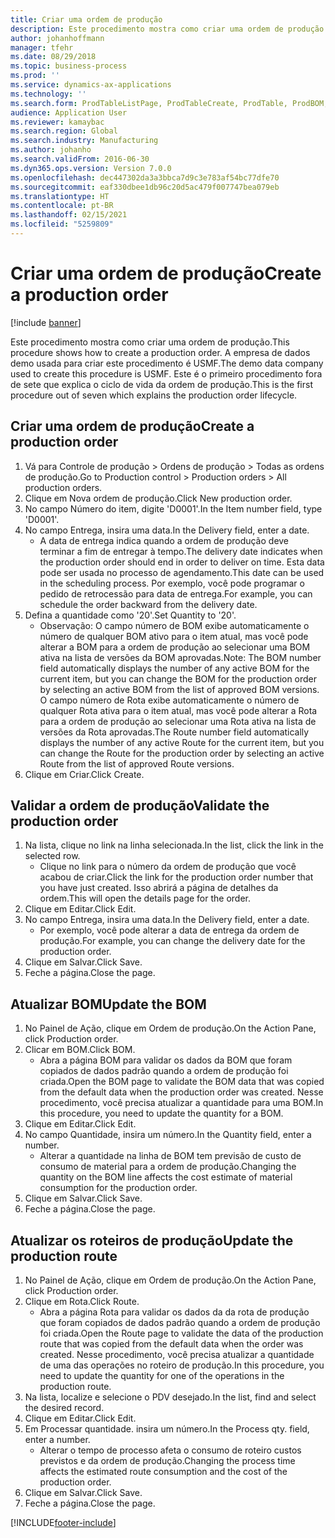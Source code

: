```yaml
---
title: Criar uma ordem de produção
description: Este procedimento mostra como criar uma ordem de produção.
author: johanhoffmann
manager: tfehr
ms.date: 08/29/2018
ms.topic: business-process
ms.prod: ''
ms.service: dynamics-ax-applications
ms.technology: ''
ms.search.form: ProdTableListPage, ProdTableCreate, ProdTable, ProdBOM, ProdRoute, ProdJournalCreate
audience: Application User
ms.reviewer: kamaybac
ms.search.region: Global
ms.search.industry: Manufacturing
ms.author: johanho
ms.search.validFrom: 2016-06-30
ms.dyn365.ops.version: Version 7.0.0
ms.openlocfilehash: dec447302da3a3bbca7d9c3e783af54bc77dfe70
ms.sourcegitcommit: eaf330dbee1db96c20d5ac479f007747bea079eb
ms.translationtype: HT
ms.contentlocale: pt-BR
ms.lasthandoff: 02/15/2021
ms.locfileid: "5259809"
---
```

# <a name="create-a-production-order"></a><span data-ttu-id="55dc4-103">Criar uma ordem de produção</span><span class="sxs-lookup"><span data-stu-id="55dc4-103">Create a production order</span></span>

[!include [banner](../../includes/banner.md)]

<span data-ttu-id="55dc4-104">Este procedimento mostra como criar uma ordem de produção.</span><span class="sxs-lookup"><span data-stu-id="55dc4-104">This procedure shows how to create a production order.</span></span> <span data-ttu-id="55dc4-105">A empresa de dados demo usada para criar este procedimento é USMF.</span><span class="sxs-lookup"><span data-stu-id="55dc4-105">The demo data company used to create this procedure is USMF.</span></span> <span data-ttu-id="55dc4-106">Este é o primeiro procedimento fora de sete que explica o ciclo de vida da ordem de produção.</span><span class="sxs-lookup"><span data-stu-id="55dc4-106">This is the first procedure out of seven which explains the production order lifecycle.</span></span>


## <a name="create-a-production-order"></a><span data-ttu-id="55dc4-107">Criar uma ordem de produção</span><span class="sxs-lookup"><span data-stu-id="55dc4-107">Create a production order</span></span>
1. <span data-ttu-id="55dc4-108">Vá para Controle de produção > Ordens de produção > Todas as ordens de produção.</span><span class="sxs-lookup"><span data-stu-id="55dc4-108">Go to Production control > Production orders > All production orders.</span></span>
2. <span data-ttu-id="55dc4-109">Clique em Nova ordem de produção.</span><span class="sxs-lookup"><span data-stu-id="55dc4-109">Click New production order.</span></span>
3. <span data-ttu-id="55dc4-110">No campo Número do item, digite 'D0001'.</span><span class="sxs-lookup"><span data-stu-id="55dc4-110">In the Item number field, type 'D0001'.</span></span>
4. <span data-ttu-id="55dc4-111">No campo Entrega, insira uma data.</span><span class="sxs-lookup"><span data-stu-id="55dc4-111">In the Delivery field, enter a date.</span></span>
    * <span data-ttu-id="55dc4-112">A data de entrega indica quando a ordem de produção deve terminar a fim de entregar à tempo.</span><span class="sxs-lookup"><span data-stu-id="55dc4-112">The delivery date indicates when the production order should end in order to deliver on time.</span></span> <span data-ttu-id="55dc4-113">Esta data pode ser usada no processo de agendamento.</span><span class="sxs-lookup"><span data-stu-id="55dc4-113">This date can be used in the scheduling process.</span></span> <span data-ttu-id="55dc4-114">Por exemplo, você pode programar o pedido de retrocessão para data de entrega.</span><span class="sxs-lookup"><span data-stu-id="55dc4-114">For example, you can schedule the order backward from the delivery date.</span></span>  
5. <span data-ttu-id="55dc4-115">Defina a quantidade como '20'.</span><span class="sxs-lookup"><span data-stu-id="55dc4-115">Set Quantity to '20'.</span></span>
    * <span data-ttu-id="55dc4-116">Observação: O campo número de BOM exibe automaticamente o número de qualquer BOM ativo para o item atual, mas você pode alterar a BOM para a ordem de produção ao selecionar uma BOM ativa na lista de versões da BOM aprovadas.</span><span class="sxs-lookup"><span data-stu-id="55dc4-116">Note: The BOM number field automatically displays the number of any active BOM for the current item, but you can change the BOM for the production order by selecting an active BOM from the list of approved BOM versions.</span></span>    <span data-ttu-id="55dc4-117">O campo número de Rota exibe automaticamente o número de qualquer Rota ativa para o item atual, mas você pode alterar a Rota para a ordem de produção ao selecionar uma Rota ativa na lista de versões da Rota aprovadas.</span><span class="sxs-lookup"><span data-stu-id="55dc4-117">The Route number field automatically displays the number of any active Route for the current item, but you can change the Route for the production order by selecting an active Route from the list of approved Route versions.</span></span>  
6. <span data-ttu-id="55dc4-118">Clique em Criar.</span><span class="sxs-lookup"><span data-stu-id="55dc4-118">Click Create.</span></span>

## <a name="validate-the-production-order"></a><span data-ttu-id="55dc4-119">Validar a ordem de produção</span><span class="sxs-lookup"><span data-stu-id="55dc4-119">Validate the production order</span></span>
1. <span data-ttu-id="55dc4-120">Na lista, clique no link na linha selecionada.</span><span class="sxs-lookup"><span data-stu-id="55dc4-120">In the list, click the link in the selected row.</span></span>
    * <span data-ttu-id="55dc4-121">Clique no link para o número da ordem de produção que você acabou de criar.</span><span class="sxs-lookup"><span data-stu-id="55dc4-121">Click the link for the production order number that you have just created.</span></span> <span data-ttu-id="55dc4-122">Isso abrirá a página de detalhes da ordem.</span><span class="sxs-lookup"><span data-stu-id="55dc4-122">This will open the details page for the order.</span></span>  
2. <span data-ttu-id="55dc4-123">Clique em Editar.</span><span class="sxs-lookup"><span data-stu-id="55dc4-123">Click Edit.</span></span>
3. <span data-ttu-id="55dc4-124">No campo Entrega, insira uma data.</span><span class="sxs-lookup"><span data-stu-id="55dc4-124">In the Delivery field, enter a date.</span></span>
    * <span data-ttu-id="55dc4-125">Por exemplo, você pode alterar a data de entrega da ordem de produção.</span><span class="sxs-lookup"><span data-stu-id="55dc4-125">For example, you can change the delivery date for the production order.</span></span>  
4. <span data-ttu-id="55dc4-126">Clique em Salvar.</span><span class="sxs-lookup"><span data-stu-id="55dc4-126">Click Save.</span></span>
5. <span data-ttu-id="55dc4-127">Feche a página.</span><span class="sxs-lookup"><span data-stu-id="55dc4-127">Close the page.</span></span>

## <a name="update-the-bom"></a><span data-ttu-id="55dc4-128">Atualizar BOM</span><span class="sxs-lookup"><span data-stu-id="55dc4-128">Update the BOM</span></span>
1. <span data-ttu-id="55dc4-129">No Painel de Ação, clique em Ordem de produção.</span><span class="sxs-lookup"><span data-stu-id="55dc4-129">On the Action Pane, click Production order.</span></span>
2. <span data-ttu-id="55dc4-130">Clicar em BOM.</span><span class="sxs-lookup"><span data-stu-id="55dc4-130">Click BOM.</span></span>
    * <span data-ttu-id="55dc4-131">Abra a página BOM para validar os dados da BOM que foram copiados de dados padrão quando a ordem de produção foi criada.</span><span class="sxs-lookup"><span data-stu-id="55dc4-131">Open the BOM page to validate the BOM data that was copied from the default data when the production order was created.</span></span> <span data-ttu-id="55dc4-132">Nesse procedimento, você precisa atualizar a quantidade para uma BOM.</span><span class="sxs-lookup"><span data-stu-id="55dc4-132">In this procedure, you need to update the quantity for a BOM.</span></span>  
3. <span data-ttu-id="55dc4-133">Clique em Editar.</span><span class="sxs-lookup"><span data-stu-id="55dc4-133">Click Edit.</span></span>
4. <span data-ttu-id="55dc4-134">No campo Quantidade, insira um número.</span><span class="sxs-lookup"><span data-stu-id="55dc4-134">In the Quantity field, enter a number.</span></span>
    * <span data-ttu-id="55dc4-135">Alterar a quantidade na linha de BOM tem previsão de custo de consumo de material para a ordem de produção.</span><span class="sxs-lookup"><span data-stu-id="55dc4-135">Changing the quantity on the BOM line affects the cost estimate of material consumption for the production order.</span></span>  
5. <span data-ttu-id="55dc4-136">Clique em Salvar.</span><span class="sxs-lookup"><span data-stu-id="55dc4-136">Click Save.</span></span>
6. <span data-ttu-id="55dc4-137">Feche a página.</span><span class="sxs-lookup"><span data-stu-id="55dc4-137">Close the page.</span></span>

## <a name="update-the-production-route"></a><span data-ttu-id="55dc4-138">Atualizar os roteiros de produção</span><span class="sxs-lookup"><span data-stu-id="55dc4-138">Update the production route</span></span>
1. <span data-ttu-id="55dc4-139">No Painel de Ação, clique em Ordem de produção.</span><span class="sxs-lookup"><span data-stu-id="55dc4-139">On the Action Pane, click Production order.</span></span>
2. <span data-ttu-id="55dc4-140">Clique em Rota.</span><span class="sxs-lookup"><span data-stu-id="55dc4-140">Click Route.</span></span>
    * <span data-ttu-id="55dc4-141">Abra a página Rota para validar os dados da da rota de produção que foram copiados de dados padrão quando a ordem de produção foi criada.</span><span class="sxs-lookup"><span data-stu-id="55dc4-141">Open the Route page to validate the data of the production route that was copied from the default data when the order was created.</span></span> <span data-ttu-id="55dc4-142">Nesse procedimento, você precisa atualizar a quantidade de uma das operações no roteiro de produção.</span><span class="sxs-lookup"><span data-stu-id="55dc4-142">In this procedure, you need to update the quantity for one of the operations in the production route.</span></span>  
3. <span data-ttu-id="55dc4-143">Na lista, localize e selecione o PDV desejado.</span><span class="sxs-lookup"><span data-stu-id="55dc4-143">In the list, find and select the desired record.</span></span>
4. <span data-ttu-id="55dc4-144">Clique em Editar.</span><span class="sxs-lookup"><span data-stu-id="55dc4-144">Click Edit.</span></span>
5. <span data-ttu-id="55dc4-145">Em Processar quantidade. insira um número.</span><span class="sxs-lookup"><span data-stu-id="55dc4-145">In the Process qty. field, enter a number.</span></span>
    * <span data-ttu-id="55dc4-146">Alterar o tempo de processo afeta o consumo de roteiro custos previstos e da ordem de produção.</span><span class="sxs-lookup"><span data-stu-id="55dc4-146">Changing the process time affects the estimated route consumption and the cost of the production order.</span></span>  
6. <span data-ttu-id="55dc4-147">Clique em Salvar.</span><span class="sxs-lookup"><span data-stu-id="55dc4-147">Click Save.</span></span>
7. <span data-ttu-id="55dc4-148">Feche a página.</span><span class="sxs-lookup"><span data-stu-id="55dc4-148">Close the page.</span></span>



[!INCLUDE[footer-include](../../../includes/footer-banner.md)]